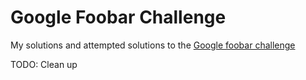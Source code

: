 # Google Foobar Challenge

My solutions and attempted solutions to the [Google foobar challenge](https://foobar.withgoogle.com/)

TODO: Clean up